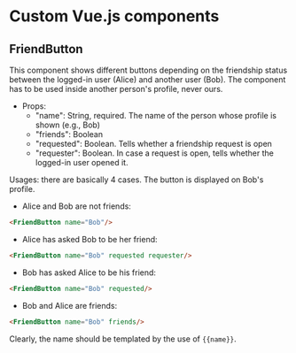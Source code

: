 # Custom Vue.js components

## FriendButton

This component shows different buttons depending on the friendship status between the logged-in user (Alice) and another user (Bob). The component has to be used inside another person's profile, never ours.

- Props:
	- "name": String, required. The name of the person whose profile is shown (e.g., Bob)
	- "friends": Boolean
	- "requested": Boolean. Tells whether a friendship request is open
	- "requester": Boolean. In case a request is open, tells whether the logged-in user opened it.

Usages: there are basically 4 cases. The button is displayed on Bob's profile.

- Alice and Bob are not friends:

```html
<FriendButton name="Bob"/>
```

- Alice has asked Bob to be her friend:

```html
<FriendButton name="Bob" requested requester/>
```

- Bob has asked Alice to be his friend:

```html
<FriendButton name="Bob" requested/>
```

- Bob and Alice are friends:

```html
<FriendButton name="Bob" friends/>
```

Clearly, the name should be templated by the use of ```{{name}}```.